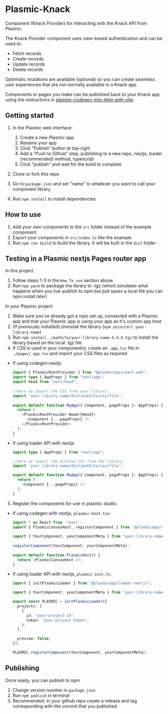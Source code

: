 # Plasmic-Knack

Component (Knack Provider) for interacting with the Knack API from Plasmic.

The Knack Provider component uses view-based authentication and can be used to:
* Fetch records
* Create records
* Update records
* Delete records

Optimistic mutations are available (optional) so you can create seamless user experiences that are not normally available in a Knack app.

Components or pages you make can be published back to your Knack app using the instructions in [plasmic-codegen-into-html-with-vite](https://github.com/CallumBoase/plasmic-codegen-into-html-with-vite).

## Getting started

1. In the Plasmic web interface:
    1. Create a new Plasmic app
    2. Rename your app
    3. Click "Publish" button at top-right
    4. Add a "Push to Github" step, publishing to a new repo, nextjs, loader (recommended) method, typescript
    5. Click "publish" and wait for the build to complete

1. Clone or fork this repo
2. Go to `package.json` and set "name" to whatever you want to call your component library
3. Run `npm install` to install dependencies

## How to use
1. Add your own components to the `src` folder instead of the example component.
2. Export your components in `src/index.ts` like the example
3. Run `npm run build` to build the library. It will be built in the `dist` folder

## Testing in a Plasmic nextjs Pages router app

In this project
1. Follow steps 1-3 in the `How To use` section above
2. Run `npm pack` to package the library to .tgz (which simulates what happens when you live-publish to npm but just saves a local file you can npm install later)

In your Plasmic project
1. Make sure you've already got a repo set up, connected with a Plasmic app and that your Plasmic app is using your app as it's custom app host
2. (If previously installed) Uninstall the library (`npm uninstall your-library-name`)
3. Run `npm install ./path/to/your-library-name-X.X.X.tgz` to install the library based on the local .tgz file
4. If CSS is used in your component/s: create an `_app.tsx` file in `./pages/_app.tsx` and import your CSS files as required
  * If using codegen nextjs
    ```typescript
    import { PlasmicRootProvider } from "@plasmicapp/react-web";
    import type { AppProps } from "next/app";
    import Head from "next/head";
  
    //Here we import the CSS from your library
    import 'your-library-name/dist/path/to/css/file';
  
    export default function MyApp({ Component, pageProps }: AppProps) {
      return (
        <PlasmicRootProvider Head={Head}>
          <Component {...pageProps} />
        </PlasmicRootProvider>
      );
    }
    ```
  * If using loader API with nextjs
    ```typescript
    import type { AppProps } from "next/app";

    //Here we import the bundled CSS from the library
    import 'your-library-name/dist/path/to/css/file';
    
    export default function MyApp({ Component, pageProps }: AppProps) {
      return (
        <Component {...pageProps} />
      );
    }
    ```
5. Register the components for use in plasmic studio.
 * If using codegen with nextjs, `plasmic-host.tsx`:
   ```typescript
   import * as React from 'react';
   import { PlasmicCanvasHost, registerComponent } from '@plasmicapp/react-web/lib/host';
 
   import { YourComponent, yourComponentMeta } from "your-library-name";
 
   registerComponent(YourComponent, yourComponentMeta);
 
   export default function PlasmicHost() {
     return <PlasmicCanvasHost />;
   }
   ```
 * If using loader API with nextjs, `plasmic-init.ts`:
    ```typescript
    import { initPlasmicLoader } from "@plasmicapp/loader-nextjs";

    import { YourComponent, yourComponentMeta } from "your-library-name";
    
    export const PLASMIC = initPlasmicLoader({
      projects: [
        {
          id: "your-project-id",
          token: "your-project-token",
        },
      ],
    
      preview: false,
    });

    PLASMIC.registerComponent(YourComponent, yourComponentMeta);
   ```

## Publishing

Once ready, you can publish to npm
1. Change version number in `package.json`
2. Run `npm publish` in terminal
3. Recommended: in your github repo create a release and tag corresponding with the commit that you published
